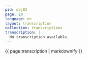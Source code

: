 ```yaml
---
pid: obj02
page: 10
language: en
layout: transcription
collection: transcriptions
transcription: |
  No transcription available.
---
```


{{ page.transcription | markdownify }}
